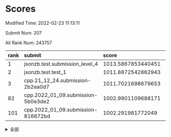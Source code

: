 # Scores

Modified Time: 2022-02-23 11:13:11

Submit Num: 207

All Rank Num: 243757

| rank |               submit               |       score        |       sigma        | pk_num |
| :--- | :--------------------------------- | :----------------- | :----------------- | :----- |
| 1    | jsonzb.test.submission_level_4     | 1013.5867853440451 | 0.8002520056508008 | 4706   |
| 2    | jsonzb.test.test_1                 | 1011.8872542862943 | 0.795977555294874  | 4710   |
| 3    | cpp.21_12_24.submission-2b2ea0d7   | 1011.7021698679653 | 0.7843696399361626 | 4702   |
| 82   | cpp.2022_01_09.submission-5b0e3de2 | 1002.9901109688171 | 0.7084769489836994 | 4711   |
| 101  | cpp.2022_01_09.submission-816672bd | 1002.291981772049  | 0.7084788847442364 | 4709   |


<details>
<summary>全部</summary>

| rank |                 submit                 |       score        |       sigma        | pk_num |
| :--- | :------------------------------------- | :----------------- | :----------------- | :----- |
| 1    | jsonzb.test.submission_level_4         | 1013.5867853440451 | 0.8002520056508008 | 4706   |
| 2    | jsonzb.test.test_1                     | 1011.8872542862943 | 0.795977555294874  | 4710   |
| 3    | cpp.21_12_24.submission-2b2ea0d7       | 1011.7021698679653 | 0.7843696399361626 | 4702   |
| 4    | gobigger.level_3.submission_level_3_8  | 1011.6012525807752 | 0.7859306792183555 | 4706   |
| 5    | gobigger.level_3.submission_level_3_20 | 1011.4626172268544 | 0.7936257681393994 | 4707   |
| 6    | gobigger.level_3.submission_level_3_32 | 1011.4370004949641 | 0.761660938477723  | 4713   |
| 7    | gobigger.level_3.submission_level_3_24 | 1011.3704143706723 | 0.7818559543537437 | 4703   |
| 8    | gobigger.level_3.submission_level_3_5  | 1011.2994232266196 | 0.7670791420900424 | 4716   |
| 9    | gobigger.level_3.submission_level_3_25 | 1011.2251633229868 | 0.7753826346908743 | 4712   |
| 10   | gobigger.level_3.submission_level_3_11 | 1011.1545956453468 | 0.7695915284069115 | 4711   |
| 11   | gobigger.level_3.submission_level_3_3  | 1011.0441145325782 | 0.7606535826771691 | 4709   |
| 12   | gobigger.level_3.submission_level_3_34 | 1011.017461162904  | 0.7868312051371934 | 4710   |
| 13   | gobigger.level_3.submission_level_3_13 | 1010.9556084756638 | 0.7631702467783137 | 4712   |
| 14   | gobigger.level_3.submission_level_3_35 | 1010.902758329786  | 0.7781581479417485 | 4713   |
| 15   | gobigger.level_3.submission_level_3_42 | 1010.8051765114723 | 0.7543608374421374 | 4709   |
| 16   | gobigger.level_3.submission_level_3_28 | 1010.779077628691  | 0.7772925610776998 | 4709   |
| 17   | gobigger.level_3.submission_level_3_37 | 1010.6481356990646 | 0.7904600466350242 | 4707   |
| 18   | gobigger.level_3.submission_level_3_6  | 1010.5792992225477 | 0.7590044683835382 | 4712   |
| 19   | gobigger.level_3.submission_level_3_30 | 1010.4493804878425 | 0.8006897943538037 | 4710   |
| 20   | gobigger.level_3.submission_level_3_14 | 1010.444315757719  | 0.7681950855223041 | 4710   |
| 21   | gobigger.level_3.submission_level_3_7  | 1010.4111309196743 | 0.7642131823035083 | 4713   |
| 22   | gobigger.level_3.submission_level_3_16 | 1010.3537398483962 | 0.7429389623790266 | 4713   |
| 23   | gobigger.level_3.submission_level_3_43 | 1010.3118314119994 | 0.7539517179401531 | 4714   |
| 24   | gobigger.level_3.submission_level_3_2  | 1010.2995672660285 | 0.7430829458966363 | 4712   |
| 25   | gobigger.level_3.submission_level_3_0  | 1010.2390901344047 | 0.7616270046825756 | 4709   |
| 26   | gobigger.level_3.submission_level_3_45 | 1010.216062878683  | 0.7639550362436531 | 4710   |
| 27   | gobigger.level_3.submission_level_3_15 | 1010.2100232894186 | 0.7677845814929513 | 4708   |
| 28   | gobigger.level_3.submission_level_3_36 | 1010.1628046711332 | 0.7551582838946799 | 4709   |
| 29   | gobigger.level_3.submission_level_3_9  | 1010.0358909845272 | 0.7364521656096426 | 4709   |
| 30   | gobigger.level_3.submission_level_3_39 | 1009.9296465378821 | 0.7381150096676323 | 4707   |
| 31   | gobigger.level_3.submission_level_3_41 | 1009.8888349119455 | 0.7689253526301895 | 4712   |
| 32   | gobigger.level_3.submission_level_3_26 | 1009.8794346838815 | 0.7693133271004284 | 4708   |
| 33   | gobigger.level_3.submission_level_3_48 | 1009.8122432956187 | 0.7841785837132946 | 4713   |
| 34   | gobigger.level_3.submission_level_3_46 | 1009.8097089749556 | 0.7519379982368618 | 4706   |
| 35   | gobigger.level_3.submission_level_3_27 | 1009.7103551959319 | 0.7712789701325374 | 4712   |
| 36   | gobigger.level_3.submission_level_3_18 | 1009.6780644072744 | 0.7881092522710829 | 4713   |
| 37   | gobigger.level_3.submission_level_3_22 | 1009.6472308845641 | 0.7382989396860282 | 4710   |
| 38   | gobigger.level_3.submission_level_3_40 | 1009.6266203539125 | 0.7571762292703186 | 4712   |
| 39   | gobigger.level_3.submission_level_3_19 | 1009.5822834188064 | 0.7547947655712374 | 4706   |
| 40   | gobigger.level_3.submission_level_3_1  | 1009.5363031661713 | 0.7498697442051988 | 4708   |
| 41   | gobigger.level_3.submission_level_3_21 | 1009.5201600249641 | 0.7411620344282192 | 4711   |
| 42   | gobigger.level_3.submission_level_3_4  | 1009.505583378703  | 0.7473880347378372 | 4710   |
| 43   | gobigger.level_3.submission_level_3_23 | 1009.3942940637093 | 0.7418507096726765 | 4707   |
| 44   | gobigger.level_3.submission_level_3_38 | 1009.3177151926099 | 0.7583312632889457 | 4711   |
| 45   | gobigger.level_3.submission_level_3_47 | 1009.2449006574518 | 0.7513473525294668 | 4706   |
| 46   | gobigger.level_3.submission_level_3_44 | 1009.1568938495656 | 0.7498726228666521 | 4713   |
| 47   | gobigger.level_3.submission_level_3_17 | 1009.0252896978609 | 0.7392983977574716 | 4710   |
| 48   | gobigger.level_3.submission_level_3_33 | 1008.9942185915545 | 0.7496440610738805 | 4710   |
| 49   | gobigger.level_3.submission_level_3_10 | 1008.9083426732127 | 0.7648642764650447 | 4709   |
| 50   | gobigger.level_3.submission_level_3_31 | 1008.8385392838335 | 0.7700101500579499 | 4709   |
| 51   | gobigger.level_3.submission_level_3_49 | 1008.7288427749716 | 0.7403327650133775 | 4710   |
| 52   | gobigger.level_3.submission_level_3_29 | 1008.3211270708475 | 0.7421223207459956 | 4707   |
| 53   | gobigger.level_3.submission_level_3_12 | 1008.1880560242964 | 0.7453461539296588 | 4710   |
| 54   | gobigger.level_1.submission_level_1_32 | 1005.5605968001423 | 0.728308591842239  | 4708   |
| 55   | gobigger.level_1.submission_level_1_13 | 1005.1748854068072 | 0.7173254449670469 | 4714   |
| 56   | gobigger.level_1.submission_level_1_33 | 1004.8477491818686 | 0.7121053194569998 | 4710   |
| 57   | gobigger.level_1.submission_level_1_5  | 1004.6255677189918 | 0.7363661252886334 | 4709   |
| 58   | gobigger.level_1.submission_level_1_46 | 1004.4289945206824 | 0.7304190508450108 | 4715   |
| 59   | gobigger.level_1.submission_level_1_25 | 1004.3212784534297 | 0.7118075954315357 | 4713   |
| 60   | gobigger.level_1.submission_level_1_23 | 1004.0707055266657 | 0.7294584083583135 | 4702   |
| 61   | gobigger.level_1.submission_level_1_27 | 1003.8608041856422 | 0.7222388247393325 | 4704   |
| 62   | gobigger.level_1.submission_level_1_26 | 1003.7868937563038 | 0.7091063904275464 | 4706   |
| 63   | gobigger.level_1.submission_level_1_0  | 1003.6404508477194 | 0.7102575319458923 | 4711   |
| 64   | gobigger.level_1.submission_level_1_28 | 1003.5644455733135 | 0.7246118112009032 | 4708   |
| 65   | gobigger.level_1.submission_level_1_44 | 1003.5215454599951 | 0.7164698461248203 | 4710   |
| 66   | gobigger.level_1.submission_level_1_49 | 1003.4440901384835 | 0.7164787931698291 | 4706   |
| 67   | gobigger.level_1.submission_level_1_14 | 1003.3985052791138 | 0.7200898293810656 | 4713   |
| 68   | gobigger.level_1.submission_level_1_6  | 1003.3510492795693 | 0.715859507606985  | 4715   |
| 69   | gobigger.level_1.submission_level_1_41 | 1003.3400664632395 | 0.7243974950893053 | 4713   |
| 70   | gobigger.level_1.submission_level_1_34 | 1003.302443690536  | 0.7197611115982708 | 4707   |
| 71   | gobigger.level_1.submission_level_1_4  | 1003.3020661807553 | 0.7109887253421756 | 4707   |
| 72   | gobigger.level_1.submission_level_1_20 | 1003.2735422161453 | 0.7187266143668177 | 4715   |
| 73   | gobigger.level_1.submission_level_1_3  | 1003.2134725877143 | 0.7056341761525221 | 4707   |
| 74   | gobigger.level_1.submission_level_1_38 | 1003.2026915209995 | 0.7218373841554006 | 4710   |
| 75   | gobigger.level_1.submission_level_1_12 | 1003.1712706421887 | 0.7074035061235558 | 4708   |
| 76   | gobigger.level_1.submission_level_1_24 | 1003.1268959359472 | 0.7135876560857908 | 4710   |
| 77   | gobigger.level_1.submission_level_1_36 | 1003.1175358267336 | 0.7234051895633653 | 4710   |
| 78   | gobigger.level_1.submission_level_1_15 | 1003.1119684942727 | 0.712370046982797  | 4709   |
| 79   | gobigger.level_1.submission_level_1_2  | 1003.0697027427909 | 0.7098836920896899 | 4710   |
| 80   | gobigger.level_1.submission_level_1_43 | 1003.0642222043758 | 0.7180495645322321 | 4707   |
| 81   | gobigger.level_1.submission_level_1_18 | 1003.0187291666524 | 0.7138556962969493 | 4710   |
| 82   | cpp.2022_01_09.submission-5b0e3de2     | 1002.9901109688171 | 0.7084769489836994 | 4711   |
| 83   | gobigger.level_1.submission_level_1_29 | 1002.8971080247992 | 0.7082405035823353 | 4712   |
| 84   | gobigger.level_1.submission_level_1_22 | 1002.894745216325  | 0.71660471068228   | 4712   |
| 85   | gobigger.level_1.submission_level_1_19 | 1002.8836942608054 | 0.7039748399695123 | 4711   |
| 86   | gobigger.level_1.submission_level_1_7  | 1002.8698638697899 | 0.7180738570334423 | 4704   |
| 87   | gobigger.level_1.submission_level_1_37 | 1002.8584660396424 | 0.7272566955772072 | 4712   |
| 88   | gobigger.level_1.submission_level_1_31 | 1002.8334956918958 | 0.7170751800103851 | 4706   |
| 89   | gobigger.level_1.submission_level_1_48 | 1002.8013899886214 | 0.709891963004511  | 4712   |
| 90   | gobigger.level_1.submission_level_1_40 | 1002.7987816492408 | 0.7189952507858556 | 4709   |
| 91   | gobigger.level_1.submission_level_1_39 | 1002.7878187115411 | 0.71996578122473   | 4709   |
| 92   | gobigger.level_1.submission_level_1_8  | 1002.7872592045803 | 0.713311401662966  | 4710   |
| 93   | gobigger.level_1.submission_level_1_45 | 1002.736819219243  | 0.7139274523694146 | 4709   |
| 94   | gobigger.level_1.submission_level_1_1  | 1002.7276889721317 | 0.7158151383103626 | 4710   |
| 95   | gobigger.level_1.submission_level_1_21 | 1002.6534646304688 | 0.7110860599062305 | 4706   |
| 96   | gobigger.level_1.submission_level_1_47 | 1002.463979972285  | 0.712347694581041  | 4710   |
| 97   | gobigger.level_1.submission_level_1_17 | 1002.4210306299148 | 0.7218554682072053 | 4713   |
| 98   | gobigger.level_1.submission_level_1_11 | 1002.3929127204997 | 0.7069799216554471 | 4707   |
| 99   | gobigger.level_1.submission_level_1_30 | 1002.3738721109305 | 0.7040445429851673 | 4712   |
| 100  | gobigger.level_1.submission_level_1_16 | 1002.3054258904255 | 0.7074483799802895 | 4711   |
| 101  | cpp.2022_01_09.submission-816672bd     | 1002.291981772049  | 0.7084788847442364 | 4709   |
| 102  | gobigger.level_1.submission_level_1_35 | 1002.2646858817368 | 0.7174925964078597 | 4713   |
| 103  | gobigger.level_1.submission_level_1_9  | 1002.2280111817246 | 0.7108757940001901 | 4715   |
| 104  | gobigger.level_1.submission_level_1_42 | 1002.1132740041539 | 0.7155423378394158 | 4714   |
| 105  | gobigger.level_1.submission_level_1_10 | 1001.9154049399569 | 0.7116713427491695 | 4712   |
| 106  | gobigger.random.submission_random_27   | 997.442168138191   | 0.7169174411137152 | 4711   |
| 107  | gobigger.random.submission_random_11   | 997.1367412462586  | 0.6989198728140253 | 4711   |
| 108  | gobigger.random.submission_random_41   | 996.990769560547   | 0.715321725700552  | 4710   |
| 109  | gobigger.random.submission_random_14   | 996.8994891100631  | 0.7038031968220737 | 4711   |
| 110  | gobigger.random.submission_random_42   | 996.8804182616759  | 0.7059547456383477 | 4709   |
| 111  | gobigger.random.submission_random_8    | 996.8276473596228  | 0.7236346217695006 | 4707   |
| 112  | gobigger.random.submission_random_32   | 996.7981208795446  | 0.7109160202760386 | 4711   |
| 113  | gobigger.random.submission_random_1    | 996.7951321634307  | 0.7226442911568307 | 4714   |
| 114  | gobigger.random.submission_random_16   | 996.7129442234427  | 0.7088975741550197 | 4709   |
| 115  | gobigger.random.submission_random_45   | 996.705611138244   | 0.7008148580578406 | 4709   |
| 116  | gobigger.random.submission_random_38   | 996.5597099232112  | 0.7104441245803592 | 4708   |
| 117  | gobigger.random.submission_random_30   | 996.517291072804   | 0.7021419087865134 | 4707   |
| 118  | gobigger.random.submission_random_19   | 996.5132084002018  | 0.712718965950191  | 4715   |
| 119  | gobigger.random.submission_random_5    | 996.4781014713111  | 0.7049030543924627 | 4710   |
| 120  | gobigger.random.submission_random_21   | 996.3829928713693  | 0.7136880892331873 | 4707   |
| 121  | gobigger.random.submission_random_10   | 996.3515128506838  | 0.7108398358127945 | 4710   |
| 122  | gobigger.random.submission_random_34   | 996.2675828832246  | 0.7061535798402208 | 4709   |
| 123  | gobigger.random.submission_random_12   | 996.2058778332029  | 0.718029563590157  | 4713   |
| 124  | gobigger.random.submission_random_22   | 996.1562115108538  | 0.7141641095545571 | 4717   |
| 125  | gobigger.random.submission_random_37   | 996.156091086031   | 0.7005787941233524 | 4710   |
| 126  | gobigger.random.submission_random_47   | 996.1540123945061  | 0.7039502118357135 | 4714   |
| 127  | gobigger.random.submission_random_3    | 996.1236176686463  | 0.7216054486967736 | 4708   |
| 128  | gobigger.random.submission_random_7    | 996.0722244981675  | 0.7215489420882824 | 4706   |
| 129  | gobigger.random.submission_random_23   | 996.0239832969527  | 0.7027859912577576 | 4714   |
| 130  | gobigger.random.submission_random_0    | 995.9434461623146  | 0.7191467623082732 | 4711   |
| 131  | gobigger.random.submission_random_24   | 995.9264618394798  | 0.7165330397737356 | 4711   |
| 132  | gobigger.random.submission_random_28   | 995.8938592355781  | 0.699936820174542  | 4713   |
| 133  | gobigger.random.submission_random_17   | 995.8758023357877  | 0.6963528660410165 | 4710   |
| 134  | gobigger.random.submission_random_2    | 995.8737469864411  | 0.6940447265277223 | 4710   |
| 135  | gobigger.random.submission_random_43   | 995.8607332212107  | 0.702408140163404  | 4712   |
| 136  | gobigger.random.submission_random_25   | 995.8269581708145  | 0.7244611067214137 | 4714   |
| 137  | gobigger.random.submission_random_46   | 995.7625138963687  | 0.7183880650510628 | 4713   |
| 138  | gobigger.random.submission_random_20   | 995.6345792607623  | 0.7164798221595962 | 4714   |
| 139  | gobigger.random.submission_random_18   | 995.6217803984174  | 0.7057474483551773 | 4710   |
| 140  | gobigger.random.submission_random_9    | 995.4979259951685  | 0.7061379332591982 | 4712   |
| 141  | gobigger.random.submission_random_36   | 995.4161125222633  | 0.7116026256741487 | 4713   |
| 142  | gobigger.random.submission_random_26   | 995.4102208922599  | 0.7073757186848421 | 4713   |
| 143  | gobigger.random.submission_random_4    | 995.3675006813661  | 0.7153396205172872 | 4706   |
| 144  | gobigger.random.submission_random_13   | 995.3345319447992  | 0.7135901973430765 | 4713   |
| 145  | gobigger.random.submission_random_48   | 995.2734281245729  | 0.6982185873646743 | 4715   |
| 146  | gobigger.random.submission_random_35   | 995.215666553003   | 0.730038123087634  | 4709   |
| 147  | gobigger.random.submission_random_39   | 995.176967200626   | 0.7130176033122362 | 4710   |
| 148  | gobigger.random.submission_random_33   | 995.1758857268985  | 0.7088225446843994 | 4712   |
| 149  | gobigger.random.submission_random_49   | 995.1071994058807  | 0.719470526693395  | 4705   |
| 150  | gobigger.random.submission_random_44   | 995.0257283873774  | 0.7289294531816416 | 4715   |
| 151  | gobigger.random.submission_random_31   | 995.0087975197823  | 0.6988193316280887 | 4713   |
| 152  | gobigger.random.submission_random_6    | 995.0062033007129  | 0.714890201765704  | 4710   |
| 153  | gobigger.random.submission_random_29   | 994.9868112962025  | 0.6987166233733231 | 4712   |
| 154  | gobigger.random.submission_random_40   | 994.8924594651737  | 0.7217120159100008 | 4712   |
| 155  | gobigger.level_2.submission_level_2_9  | 994.481215757675   | 0.7243494907796898 | 4714   |
| 156  | gobigger.random.submission_random_15   | 994.4265217311511  | 0.716913760555595  | 4711   |
| 157  | gobigger.level_2.submission_level_2_21 | 994.2934677650389  | 0.7234800450619921 | 4716   |
| 158  | gobigger.level_2.submission_level_2_15 | 993.9444131700841  | 0.7331542582991046 | 4713   |
| 159  | gobigger.level_2.submission_level_2_48 | 993.4832838134217  | 0.7421611249500879 | 4712   |
| 160  | gobigger.level_2.submission_level_2_29 | 993.4672445867435  | 0.7323644735886052 | 4710   |
| 161  | gobigger.level_2.submission_level_2_33 | 993.4602481328886  | 0.7331010012451556 | 4706   |
| 162  | gobigger.level_2.submission_level_2_25 | 993.2488739241444  | 0.7297092653161307 | 4709   |
| 163  | gobigger.level_2.submission_level_2_41 | 993.1244830604618  | 0.7287743957784849 | 4705   |
| 164  | gobigger.level_2.submission_level_2_32 | 993.1076231390603  | 0.7302646072594764 | 4711   |
| 165  | gobigger.level_2.submission_level_2_10 | 992.9826848498083  | 0.7463945691291055 | 4709   |
| 166  | gobigger.level_2.submission_level_2_36 | 992.9342701295698  | 0.7425945132655501 | 4713   |
| 167  | gobigger.level_2.submission_level_2_5  | 992.7925327132577  | 0.7426804075566268 | 4710   |
| 168  | gobigger.level_2.submission_level_2_22 | 992.7482454307869  | 0.7318805212477304 | 4710   |
| 169  | gobigger.level_2.submission_level_2_16 | 992.7257446329855  | 0.7269639646741752 | 4710   |
| 170  | gobigger.level_2.submission_level_2_3  | 992.6840241999178  | 0.757120516795282  | 4710   |
| 171  | gobigger.level_2.submission_level_2_0  | 992.6741910492838  | 0.7297315801311018 | 4714   |
| 172  | gobigger.level_2.submission_level_2_42 | 992.6065161630919  | 0.7411833427476003 | 4708   |
| 173  | gobigger.level_2.submission_level_2_27 | 992.4651008747323  | 0.747630276534871  | 4707   |
| 174  | gobigger.level_2.submission_level_2_11 | 992.4540771320625  | 0.7419378752128757 | 4714   |
| 175  | gobigger.level_2.submission_level_2_47 | 992.3968831546617  | 0.7452201131361401 | 4713   |
| 176  | gobigger.level_2.submission_level_2_6  | 992.3280541815272  | 0.7397595800101876 | 4713   |
| 177  | gobigger.level_2.submission_level_2_4  | 992.3231134918058  | 0.7453749115938062 | 4707   |
| 178  | gobigger.level_2.submission_level_2_8  | 992.3090170051133  | 0.7544930415452209 | 4712   |
| 179  | gobigger.level_2.submission_level_2_37 | 992.260317061806   | 0.7384694648764814 | 4710   |
| 180  | gobigger.level_2.submission_level_2_43 | 992.2332543922248  | 0.7428566013342314 | 4709   |
| 181  | gobigger.level_2.submission_level_2_31 | 992.1655043014998  | 0.7235447959658112 | 4712   |
| 182  | gobigger.level_2.submission_level_2_40 | 992.0589704867959  | 0.7551634542385021 | 4713   |
| 183  | gobigger.level_2.submission_level_2_1  | 992.0155005659765  | 0.724676418419342  | 4703   |
| 184  | gobigger.level_2.submission_level_2_35 | 992.0063151399818  | 0.7446102099028092 | 4710   |
| 185  | gobigger.level_2.submission_level_2_49 | 991.9448062809128  | 0.7550990465224301 | 4712   |
| 186  | gobigger.level_2.submission_level_2_17 | 991.826092860084   | 0.7266472596782518 | 4704   |
| 187  | gobigger.level_2.submission_level_2_13 | 991.822868288038   | 0.7383990439913997 | 4709   |
| 188  | gobigger.level_2.submission_level_2_20 | 991.8219808691232  | 0.7488156798329207 | 4712   |
| 189  | gobigger.level_2.submission_level_2_28 | 991.8218831657208  | 0.7532980369247638 | 4706   |
| 190  | gobigger.level_2.submission_level_2_45 | 991.6708544506806  | 0.7368263974030775 | 4712   |
| 191  | gobigger.level_2.submission_level_2_46 | 991.6549407733728  | 0.7350464163188609 | 4717   |
| 192  | gobigger.level_2.submission_level_2_12 | 991.641221358585   | 0.7543446851523036 | 4710   |
| 193  | gobigger.level_2.submission_level_2_14 | 991.6357624722523  | 0.7371196410415556 | 4712   |
| 194  | gobigger.level_2.submission_level_2_2  | 991.5185549915702  | 0.7552399992577346 | 4709   |
| 195  | gobigger.level_2.submission_level_2_19 | 991.4653783640504  | 0.7507590103886325 | 4708   |
| 196  | gobigger.level_2.submission_level_2_34 | 991.415865667246   | 0.7392928030087351 | 4713   |
| 197  | gobigger.level_2.submission_level_2_7  | 991.4055695774078  | 0.7537309893752228 | 4711   |
| 198  | gobigger.level_2.submission_level_2_30 | 991.1399687093564  | 0.7564013748223989 | 4713   |
| 199  | gobigger.level_2.submission_level_2_23 | 991.1366700267374  | 0.7510603102533098 | 4711   |
| 200  | gobigger.level_2.submission_level_2_18 | 991.1167186769298  | 0.7401887361938456 | 4711   |
| 201  | gobigger.level_2.submission_level_2_24 | 991.1054391907413  | 0.76573923196301   | 4711   |
| 202  | gobigger.level_2.submission_level_2_39 | 990.9474577458585  | 0.7586834528950847 | 4712   |
| 203  | gobigger.level_2.submission_level_2_26 | 990.868518535616   | 0.7864362434704134 | 4711   |
| 204  | gobigger.level_2.submission_level_2_44 | 990.575860088074   | 0.7514917388543104 | 4711   |
| 205  | gobigger.level_2.submission_level_2_38 | 990.3440662479062  | 0.7587839405387237 | 4708   |
| 206  | gobigger.none.submission_none_0        | 977.1344483694327  | 1.2897518767577676 | 4713   |
| 207  | gobigger.none.submission_none_1        | 976.240122627867   | 1.4453373667473504 | 4713   |

</details>